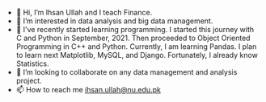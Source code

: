 - 👋 Hi, I’m Ihsan Ullah and I teach Finance.
- 👀 I’m interested in data analysis and big data management.
- 🌱 I've recently started learning programming. I started this journey with C and Python in September, 2021. Then proceeded to Object Oriented Programming in C++ and
      Python. Currently, I am learning Pandas. I plan to learn next Matplotlib, MySQL, and Django. Fortunately, I already know Statistics.
- 💞️ I’m looking to collaborate on any data management and analysis project.
- 📫 How to reach me ihsan.ullah@nu.edu.pk

<!---
Ihsanfast/Ihsanfast is a ✨ special ✨ repository because its `README.md` (this file) appears on your GitHub profile.
You can click the Preview link to take a look at your changes.
--->
